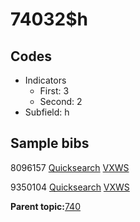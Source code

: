 # 74032$h

## Codes

-   Indicators
    -   First: 3
    -   Second: 2
-   Subfield: h

## Sample bibs

8096157 [Quicksearch](https://search.library.yale.edu/catalog/8096157) [VXWS](http://prodorbis.library.yale.edu:7014/vxws/GetHoldingsService?bibId=8096157)

9350104 [Quicksearch](https://search.library.yale.edu/catalog/9350104) [VXWS](http://prodorbis.library.yale.edu:7014/vxws/GetHoldingsService?bibId=9350104)

**Parent topic:**[740](../../tags/740/740.md)

